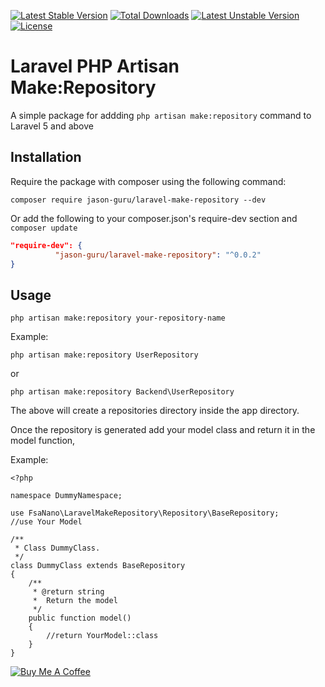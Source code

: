 [![Latest Stable Version](https://poser.pugx.org/jason-guru/laravel-make-repository/version)](https://packagist.org/packages/jason-guru/laravel-make-repository)
[![Total Downloads](https://poser.pugx.org/jason-guru/laravel-make-repository/downloads)](https://packagist.org/packages/jason-guru/laravel-make-repository)
[![Latest Unstable Version](https://poser.pugx.org/jason-guru/laravel-make-repository/v/unstable)](//packagist.org/packages/jason-guru/laravel-make-repository)
[![License](https://poser.pugx.org/jason-guru/laravel-make-repository/license)](https://packagist.org/packages/jason-guru/laravel-make-repository)
# Laravel PHP Artisan Make:Repository
A simple package for addding `php artisan make:repository` command to Laravel 5 and above

## Installation
Require the package with composer using the following command:

`composer require jason-guru/laravel-make-repository --dev`

Or add the following to your composer.json's require-dev section and `composer update`

```json
"require-dev": {
          "jason-guru/laravel-make-repository": "^0.0.2"
}
```
## Usage
`php artisan make:repository your-repository-name`

Example:
```
php artisan make:repository UserRepository
```
or
```
php artisan make:repository Backend\UserRepository
```

The above will create a repositories directory inside the app directory.

Once the repository is generated add your model class and return it in the model function,

Example:

```
<?php

namespace DummyNamespace;

use FsaNano\LaravelMakeRepository\Repository\BaseRepository;
//use Your Model

/**
 * Class DummyClass.
 */
class DummyClass extends BaseRepository
{
    /**
     * @return string
     *  Return the model
     */
    public function model()
    {
        //return YourModel::class
    }
}

```

<a href="https://www.buymeacoffee.com/fMy8dmHGl" target="_blank"><img src="https://bmc-cdn.nyc3.digitaloceanspaces.com/BMC-button-images/custom_images/orange_img.png" alt="Buy Me A Coffee" style="height: auto !important;width: auto !important;" ></a>



